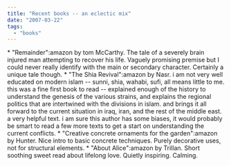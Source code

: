 ```yaml
---
title: "Recent books -- an eclectic mix"
date: "2007-03-22"
tags: 
  - "books"
---
```


\* "Remainder":amazon by tom McCarthy. The tale of a severely brain injured man attempting to recover his life. Vaguely promising premise but I could never really identify with the main or secondary character. Certainly a unique tale though. \* "The Shia Revival":amazon by Nasr. i am not very well educated on modern islam -- sunni, shia, wahabi, sufi, all means little to me. this was a fine first book to read -- explained enough of the history to understand the genesis of the various strains, and explains the regional politics that are intertwined with the divisions in islam. and brings it all forward to the current situation in iraq, iran, and the rest of the middle east. a very helpful text. i am sure this author has some biases, it would probably be smart to read a few more texts to get a start on understanding the current conflicts. \* "Creative concrete ornaments for the garden":amazon by Hunter. Nice intro to basic concrete techniques. Purely decorative uses, not for structural elements. \* "About Alice":amazon by Trillan. Short soothing sweet read about lifelong love. Quietly inspiring. Calming.

